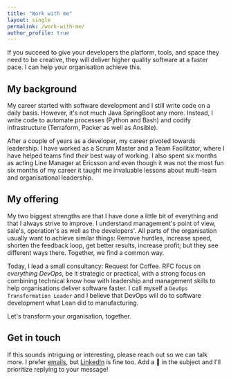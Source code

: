 ```yaml
---
title: "Work with me"
layout: single
permalink: /work-with-me/
author_profile: true
---
```


If you succeed to give your developers the platform, tools, and space they need to be creative, they will deliver
higher quality software at a faster pace.
I can help your organisation achieve this.

## My background

My career started with software development and I still write code on a daily basis.
However, it's not much Java SpringBoot any more.
Instead, I write code to automate processes (Python and Bash) and codify infrastructure (Terraform, Packer as well as
Ansible).

After a couple of years as a developer, my career pivoted towards leadership.
I have worked as a Scrum Master and a Team Facilitator, where I have helped teams find *their* best way of working.
I also spent six months as acting Line Manager at Ericsson and even though it was not the most fun six months of my
career it taught me invaluable lessons about multi-team and organisational leadership.

## My offering

My two biggest strengths are that I have done a little bit of everything and that I always strive to improve.
I understand management's point of view, sale's, operation's as well as the developers'.
All parts of the organisation usually want to achieve similar things: Remove hurdles, increase speed, shorten the
feedback loop, get better results, increase profit; but they see different ways there.
Together, we find a common way.

Today, I lead a small consultancy: Request for Coffee.
RFC focus on _everything DevOps_, be it strategic or practical, with a strong focus on combining technical know how with
leadership and management skills to help organisations deliver software faster.
I call myself a `DevOps Transformation Leader` and I believe that DevOps will do to software development what Lean
did to manufacturing.

Let's transform your organisation, together.

## Get in touch

If this sounds intriguing or interesting, please reach out so we can talk more.
I prefer [emails](mailto:erik@requestforcoffee.dev), but [LinkedIn](https://www.linkedin.com/in/thorsellerik/) is fine
too.
Add a 🚀 in the subject and I'll prioritize replying to your message!


<!-- REFERENCES -->
[^meta-programming]: *Not* application programming, but the programming you need to do to ensure you
                     can safely and swiftly deploy services to production.
                     Infrastructure as Code, integration and deployment pipelines, (automated) documentation, etc.

[^swedish-saying]: Direct translation of a Swedish saying.

[^soft-skill]: Not quite sure what is "soft" about what is commonly referred to as *soft skills*, but I think you get
               what I mean.


[devops-handbook]: https://www.goodreads.com/book/show/26083308-the-devops-handbook "The DevOps Handbook"
[resume]: /assets/resumes/erik_thorsell-rfc_en.pdf "My resumé"